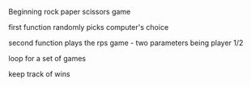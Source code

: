 Beginning rock paper scissors game

first function randomly picks computer's choice

second function plays the rps game - two parameters being player 1/2

loop for a set of games

keep track of wins